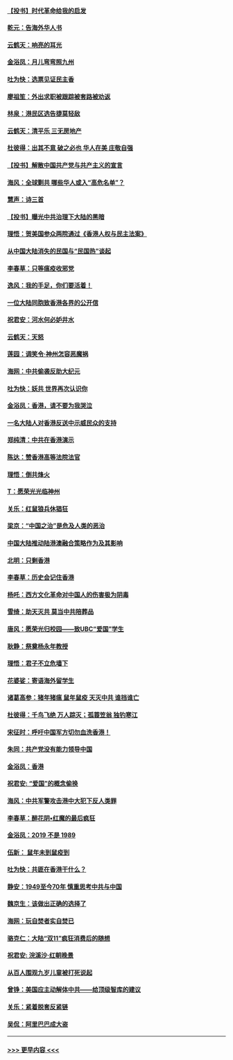#### [【投书】时代革命给我的启发](../pages/nsc993/n11684287.md?t=11281401) 
#### [乾元：告海外华人书](../pages/nsc993/n11684044.md?t=11281401) 
#### [云鹤天：响亮的耳光](../pages/nsc993/n11684254.md?t=11281401) 
#### [金浴凤：月儿弯弯照九州](../pages/nsc993/n11684231.md?t=11281401) 
#### [吐为快：选票见证民主香](../pages/nsc993/n11684206.md?t=11281401) 
#### [廖祖笙：外出求职被跟踪被套路被劝返](../pages/nsc993/n11683874.md?t=11281401) 
#### [林泉：港民区选告捷莫轻敌](../pages/nsc993/n11683930.md?t=11281401) 
#### [云鹤天：清平乐 三无房地产](../pages/nsc993/n11681521.md?t=11281401) 
#### [杜彼得：出其不意 破之必也 华人在美 庄敬自强](../pages/nsc993/n11679554.md?t=11281401) 
#### [【投书】解散中国共产党与共产主义的宣言](../pages/nsc993/n11679177.md?t=11281401) 
#### [海风：全球剿共 哪些华人或入“高危名单”？](../pages/nsc993/n11678617.md?t=11281401) 
#### [慧声：诗三首](../pages/nsc993/n11678848.md?t=11281401) 
#### [【投书】曝光中共治理下大陆的黑暗](../pages/nsc993/n11678674.md?t=11281401) 
#### [理悟：贺美国参众两院通过《香港人权与民主法案》](../pages/nsc993/n11678104.md?t=11281401) 
#### [从中国大陆消失的民国与“民国热”谈起](../pages/nsc993/n11678075.md?t=11281401) 
#### [李春草：只等瘟疫收邪党](../pages/nsc993/n11677308.md?t=11281401) 
#### [逸风：我的手足，你们要活着！](../pages/nsc993/n11676352.md?t=11281401) 
#### [一位大陆同胞致香港各界的公开信](../pages/nsc993/n11675761.md?t=11281401) 
#### [祝君安：河水何必妒井水](../pages/nsc993/n11675746.md?t=11281401) 
#### [云鹤天：天怒](../pages/nsc993/n11675718.md?t=11281401) 
#### [莲园：调笑令‧神州怎容恶魔祸](../pages/nsc993/n11675648.md?t=11281401) 
#### [海网：中共偷袭反助大纪元](../pages/nsc993/n11673515.md?t=11281401) 
#### [吐为快：妖共 世界再次认识你](../pages/nsc993/n11673506.md?t=11281401) 
#### [金浴凤：香港，请不要为我哭泣](../pages/nsc993/n11673248.md?t=11281401) 
#### [一名大陆人对香港反送中示威民众的支持](../pages/nsc993/n11672615.md?t=11281401) 
#### [郑纯清：中共在香港演示](../pages/nsc993/n11670539.md?t=11281401) 
#### [陈达：赞香港高等法院法官](../pages/nsc993/n11669542.md?t=11281401) 
#### [理悟：倒共烽火](../pages/nsc993/n11668844.md?t=11281401) 
#### [T：愿荣光光临神州](../pages/nsc993/n11668421.md?t=11281401) 
#### [关乐：红鼠狼兵休猖狂](../pages/nsc993/n11668378.md?t=11281401) 
#### [梁京：“中国之治”是危及人类的恶治](../pages/nsc993/n11668328.md?t=11281401) 
#### [中国大陆推动陆港澳融合策略作为及其影响](../pages/nsc993/n11668157.md?t=11281401) 
#### [北明：只剩香港](../pages/nsc993/n11668002.md?t=11281401) 
#### [李春草：历史会记住香港](../pages/nsc993/n11667927.md?t=11281401) 
#### [杨吒：西方文化革命对中国人的伤害极为阴毒](../pages/nsc993/n11664521.md?t=11281401) 
#### [雪绮：助天灭共 莫当中共陪葬品](../pages/nsc993/n11662650.md?t=11281401) 
#### [唐风：愿荣光归校园——致UBC“爱国”学生](../pages/nsc993/n11662194.md?t=11281401) 
#### [耿静：祭奠杨永年教授](../pages/nsc993/n11662514.md?t=11281401) 
#### [理悟：君子不立危墙下](../pages/nsc993/n11662172.md?t=11281401) 
#### [花婆娑：寄语海外留学生](../pages/nsc993/n11662121.md?t=11281401) 
#### [诸葛高参：猪年猪瘟 鼠年鼠疫 天灭中共 谁挡谁亡](../pages/nsc993/n11661980.md?t=11281401) 
#### [杜彼得：千鸟飞绝 万人踪灭；孤蓑笠翁 独钓寒江](../pages/nsc993/n11661170.md?t=11281401) 
#### [宋征时：呼吁中国军方切勿血洗香港！](../pages/nsc993/n11415318.md?t=11281401) 
#### [朱同：共产党没有能力领导中国](../pages/nsc993/n11660421.md?t=11281401) 
#### [金浴凤：香港](../pages/nsc993/n11660419.md?t=11281401) 
#### [祝君安: “爱国”的概念偷换](../pages/nsc993/n11659706.md?t=11281401) 
#### [海风：中共军警攻击港中大犯下反人类罪](../pages/nsc993/n11659632.md?t=11281401) 
#### [李春草：醉花阴•红魔的最后疯狂](../pages/nsc993/n11659287.md?t=11281401) 
#### [金浴凤：2019 不是 1989](../pages/nsc993/n11657663.md?t=11281401) 
#### [伍新： 鼠年未到鼠疫到](../pages/nsc993/n11655098.md?t=11281401) 
#### [吐为快：共匪在香港干什么？](../pages/nsc993/n11654891.md?t=11281401) 
#### [静安：1949至今70年 慎重思考中共与中国](../pages/nsc993/n11651244.md?t=11281401) 
#### [魏京生：该做出正确的选择了](../pages/nsc993/n11653084.md?t=11281401) 
#### [海网：玩自焚者实自焚已](../pages/nsc993/n11652423.md?t=11281401) 
#### [骆克仁：大陆“双11”疯狂消费后的随想](../pages/nsc993/n11652305.md?t=11281401) 
#### [祝君安: 浣溪沙·红朝晚景](../pages/nsc993/n11652258.md?t=11281401) 
#### [从百人围观九岁儿童被打死说起](../pages/nsc993/n11651030.md?t=11281401) 
#### [曾铮：美国应主动解体中共——给顶级智库的建议](../pages/nsc993/n11649888.md?t=11281401) 
#### [关乐：紧着脱套反紧链](../pages/nsc993/n11649069.md?t=11281401) 
#### [吴侃：阿里巴巴成大盗](../pages/nsc993/n11645523.md?t=11281401) 

----
#### [ >>> 更早内容 <<< ](../indexes/nsc993-earlier.md)
